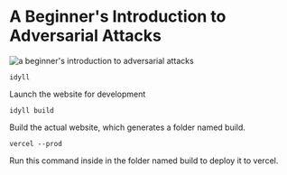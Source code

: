 # A Beginner's Introduction to Adversarial Attacks

![a beginner's introduction to adversarial attacks](./visxai.gif)

`idyll`

Launch the website for development

`idyll build`

Build the actual website, which generates a folder named build.

`vercel --prod`

Run this command inside in the folder named build to deploy it to vercel.